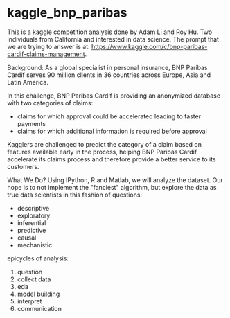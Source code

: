 # kaggle_bnp_paribas
This is a kaggle competition analysis done by Adam Li and Roy Hu. Two individuals from California and interested in data science. The prompt that we are trying to answer is at: https://www.kaggle.com/c/bnp-paribas-cardif-claims-management.

Background:
As a global specialist in personal insurance, BNP Paribas Cardif serves 90 million clients in 36 countries across Europe, Asia and Latin America.

In this challenge, BNP Paribas Cardif is providing an anonymized database with two categories of claims:
* claims for which approval could be accelerated leading to faster payments
* claims for which additional information is required before approval

Kagglers are challenged to predict the category of a claim based on features available early in the process, helping BNP Paribas Cardif accelerate its claims process and therefore provide a better service to its customers.

What We Do?
Using IPython, R and Matlab, we will analyze the dataset. Our hope is to not implement the "fanciest" algorithm, but explore the data as true data scientists in this fashion of questions:
* descriptive
* exploratory
* inferential
* predictive
* causal
* mechanistic

epicycles of analysis:
1) question
2) collect data
3) eda
4) model building
5) interpret
6) communication
